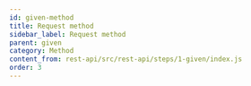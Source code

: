 ```yaml
---
id: given-method
title: Request method
sidebar_label: Request method
parent: given
category: Method
content_from: rest-api/src/rest-api/steps/1-given/index.js
order: 3
---
```



